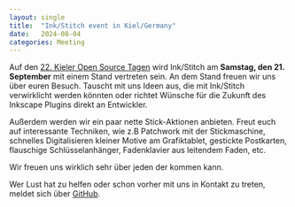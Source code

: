 ```yaml
---
layout: single
title:  "Ink/Stitch event in Kiel/Germany"
date:   2024-08-04
categories: Meeting
---
```

Auf den [22. Kieler Open Source Tagen](https://kielux.de/) wird Ink/Stitch am **Samstag, den 21. September** mit einem Stand vertreten sein. An dem Stand freuen wir uns über euren Besuch. Tauscht mit uns Ideen aus, die mit Ink/Stitch verwirklicht werden könnten oder richtet Wünsche für die Zukunft des Inkscape Plugins direkt an Entwickler.

Außerdem werden wir ein paar nette Stick-Aktionen anbieten. Freut euch auf interessante Techniken, wie z.B Patchwork mit der Stickmaschine, schnelles Digitalisieren kleiner Motive am Grafiktablet, gestickte Postkarten, flauschige Schlüsselanhänger, Fadenklavier aus leitendem Faden, etc.

Wir freuen uns wirklich sehr über jeden der kommen kann.

Wer Lust hat zu helfen oder schon vorher mit uns in Kontakt zu treten, meldet sich über [GitHub](https://github.com/inkstitch/inkstitch/issues/2975).
